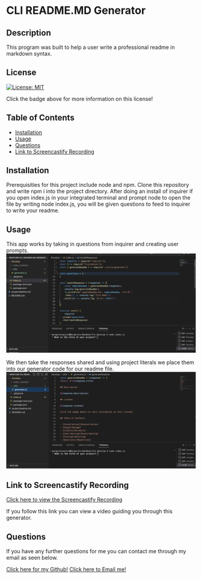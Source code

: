 # CLI README.MD Generator

## Description

This program was built to help a user write a professional readme in markdown syntax.

## License

[![License: MIT](https://img.shields.io/badge/License-MIT-yellow.svg)](https://opensource.org/licenses/MIT)

Click the badge above for more information on this license!

## Table of Contents

- [Installation](#installation)
- [Usage](#usage)
- [Questions](#questions)
- [Link to Screencastify Recording](#link-to-screencastify-recording)


## Installation

Prerequisities for this project include node and npm. Clone this repository and write npm i into the project directory. After doing an install of inquirer if you open index.js in your integrated terminal and prompt node to open the file by writing node index.js, you will be given questions to feed to inquirer to write your readme. 

## Usage

This app works by taking in questions from inquirer and creating user prompts. 
![inquirer screenshot](/Develop/images/inquirerfunction.png)

We then take the responses shared and using project literals we place them into our generator code for our readme file.
![generator screenshot](/Develop/images/generatorscreenshot.png)

## Link to Screencastify Recording

[Click here to view the Screencastify Recording](https://drive.google.com/file/d/1cSI5mPtO-r4NEEHWiIhaXec7ZKLJCPit/view)

If you follow this link you can view a video guiding you through this generator.

## Questions

If you have any further questions for me you can contact me through my email as seen below. 

[Click here for my Github!](https://github.com/msaylorphila)
[Click here to Email me!](mailto:saylor.margaret@gmail.com)


